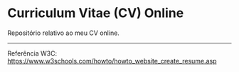 # Curriculum Vitae (CV) Online

Repositório relativo ao meu CV online.

---
Referência W3C: https://www.w3schools.com/howto/howto_website_create_resume.asp